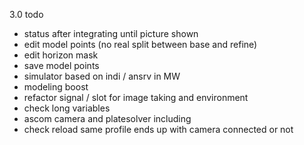 3.0 todo
- status after integrating until picture shown
- edit model points (no real split between base and refine)
- edit horizon mask
- save model points
- simulator based on indi / ansrv in MW
- modeling boost
- refactor signal / slot for image taking and environment
- check long variables
- ascom camera and platesolver including
- check reload same profile ends up with camera connected or not
